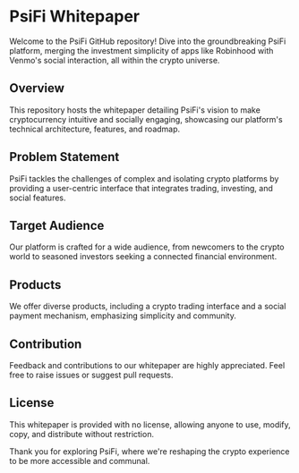 # PsiFi Whitepaper

Welcome to the PsiFi GitHub repository! Dive into the groundbreaking PsiFi platform, merging the investment simplicity of apps like Robinhood with Venmo's social interaction, all within the crypto universe.

## Overview

This repository hosts the whitepaper detailing PsiFi's vision to make cryptocurrency intuitive and socially engaging, showcasing our platform's technical architecture, features, and roadmap.

## Problem Statement

PsiFi tackles the challenges of complex and isolating crypto platforms by providing a user-centric interface that integrates trading, investing, and social features.

## Target Audience

Our platform is crafted for a wide audience, from newcomers to the crypto world to seasoned investors seeking a connected financial environment.

## Products

We offer diverse products, including a crypto trading interface and a social payment mechanism, emphasizing simplicity and community.

## Contribution

Feedback and contributions to our whitepaper are highly appreciated. Feel free to raise issues or suggest pull requests.

## License

This whitepaper is provided with no license, allowing anyone to use, modify, copy, and distribute without restriction.

Thank you for exploring PsiFi, where we're reshaping the crypto experience to be more accessible and communal.
